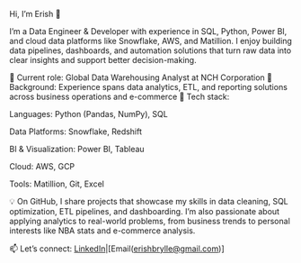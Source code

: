 Hi, I’m Erish 👋

I’m a Data Engineer & Developer with experience in SQL, Python, Power BI, and cloud data platforms like Snowflake, AWS, and Matillion. I enjoy building data pipelines, dashboards, and automation solutions that turn raw data into clear insights and support better decision-making.

🔹 Current role: Global Data Warehousing Analyst at NCH Corporation
🔹 Background: Experience spans data analytics, ETL, and reporting solutions across business operations and e-commerce
🔹 Tech stack:

Languages: Python (Pandas, NumPy), SQL

Data Platforms: Snowflake, Redshift

BI & Visualization: Power BI, Tableau

Cloud: AWS, GCP

Tools: Matillion, Git, Excel

💡 On GitHub, I share projects that showcase my skills in data cleaning, SQL optimization, ETL pipelines, and dashboarding. I’m also passionate about applying analytics to real-world problems, from business trends to personal interests like NBA stats and e-commerce analysis.

📫 Let’s connect: [LinkedIn](https://www.linkedin.com/in/erishb/)|[Email(erishbrylle@gmail.com)]
